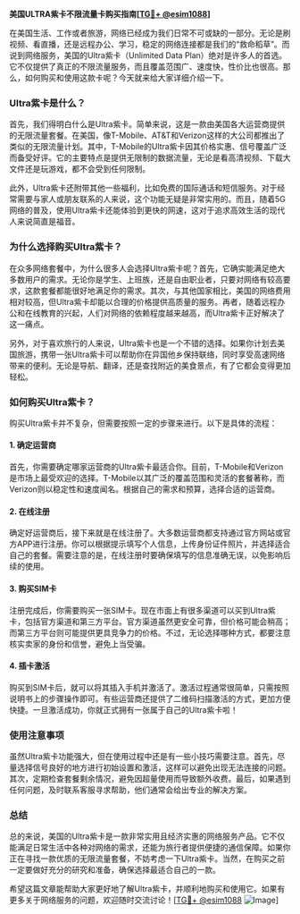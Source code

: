 **美国ULTRA紫卡不限流量卡购买指南[[TG💪+ @esim1088](https://t.me/s/esim1088)]**

在美国生活、工作或者旅游，网络已经成为我们日常不可或缺的一部分。无论是刷视频、看直播，还是远程办公、学习，稳定的网络连接都是我们的“救命稻草”。而说到网络服务，美国的Ultra紫卡（Unlimited Data Plan）绝对是许多人的首选。它不仅提供了真正的不限流量服务，而且覆盖范围广、速度快，性价比也很高。那么，如何购买和使用这款卡呢？今天就来给大家详细介绍一下。

### Ultra紫卡是什么？

首先，我们得明白什么是Ultra紫卡。简单来说，这是一款由美国各大运营商提供的无限流量套餐。在美国，像T-Mobile、AT&T和Verizon这样的大公司都推出了类似的无限流量计划。其中，T-Mobile的Ultra紫卡因其价格实惠、信号覆盖广泛而备受好评。它的主要特点是提供无限制的数据流量，无论是看高清视频、下载大文件还是玩游戏，都不会受到任何限制。

此外，Ultra紫卡还附带其他一些福利，比如免费的国际通话和短信服务。对于经常需要与家人或朋友联系的人来说，这个功能无疑是非常实用的。而且，随着5G网络的普及，使用Ultra紫卡还能体验到更快的网速，这对于追求高效生活的现代人来说简直是福音。

### 为什么选择购买Ultra紫卡？

在众多网络套餐中，为什么很多人会选择Ultra紫卡呢？首先，它确实能满足绝大多数用户的需求。无论你是学生、上班族，还是自由职业者，只要对网络有较高要求，这款套餐都能很好地满足你的需求。其次，与其他国家相比，美国的网络费用相对较高，但Ultra紫卡却能以合理的价格提供高质量的服务。再者，随着远程办公和在线教育的兴起，人们对网络的依赖程度越来越高，而Ultra紫卡正好解决了这一痛点。

另外，对于喜欢旅行的人来说，Ultra紫卡也是一个不错的选择。如果你计划去美国旅游，携带一张Ultra紫卡可以帮助你在异国他乡保持联络，同时享受高速网络带来的便利。无论是导航、翻译，还是查找附近的美食景点，有了它都会变得更加轻松。

### 如何购买Ultra紫卡？

购买Ultra紫卡并不复杂，但需要按照一定的步骤来进行。以下是具体的流程：

#### 1. 确定运营商

首先，你需要确定哪家运营商的Ultra紫卡最适合你。目前，T-Mobile和Verizon是市场上最受欢迎的选择。T-Mobile以其广泛的覆盖范围和灵活的套餐著称，而Verizon则以稳定性和速度闻名。根据自己的需求和预算，选择合适的运营商。

#### 2. 在线注册

确定好运营商后，接下来就是在线注册了。大多数运营商都支持通过官方网站或官方APP进行注册。你可以根据提示填写个人信息，上传身份证件照片，并选择适合自己的套餐。需要注意的是，在线注册时要确保填写的信息准确无误，以免影响后续的使用。

#### 3. 购买SIM卡

注册完成后，你需要购买一张SIM卡。现在市面上有很多渠道可以买到Ultra紫卡，包括官方渠道和第三方平台。官方渠道虽然更安全可靠，但价格可能会稍高；而第三方平台则可能提供更具竞争力的价格。不过，无论选择哪种方式，都要注意核实卖家的身份和信誉，避免上当受骗。

#### 4. 插卡激活

购买到SIM卡后，就可以将其插入手机并激活了。激活过程通常很简单，只需按照说明书上的步骤操作即可。有些运营商还提供了二维码扫描激活的方式，更加方便快捷。一旦激活成功，你就正式拥有一张属于自己的Ultra紫卡啦！

### 使用注意事项

虽然Ultra紫卡功能强大，但在使用过程中还是有一些小技巧需要注意。首先，尽量选择信号良好的地方进行初始设置和激活，这样可以避免出现无法连接的问题。其次，定期检查套餐剩余情况，避免因超量使用而导致额外收费。最后，如果遇到任何问题，及时联系客服寻求帮助，他们通常会给出专业的解决方案。

### 总结

总的来说，美国的Ultra紫卡是一款非常实用且经济实惠的网络服务产品。它不仅能满足日常生活中各种对网络的需求，还能为旅行者提供便捷的通信保障。如果你正在寻找一款优质的无限流量套餐，不妨考虑一下Ultra紫卡。当然，在购买之前一定要做好充分的研究和准备，确保选择最适合自己的一款。

希望这篇文章能帮助大家更好地了解Ultra紫卡，并顺利地购买和使用它。如果有更多关于网络服务的问题，欢迎随时交流讨论！[[TG💪+ @esim1088](https://t.me/s/esim1088) ![Image](https://i.postimg.cc/4NQfJmqS/Snipaste-2025-05-13-00-14-12.png)]